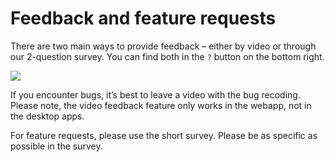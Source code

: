 # Feedback and feature requests

There are two main ways to provide feedback – either by video or through our 2-question survey. You can find both in the ```?``` button on the bottom right.

<img class="img-fluid" src="https://i.imgur.com/uKih2fw.png">

If you encounter bugs, it’s best to leave a video with the bug recoding. Please note, the video feedback feature only works in the webapp, not in the desktop apps.

For feature requests, please use the short survey. Please be as specific as possible in the survey.
